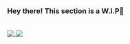 ### Hey there! This section is a W.I.P👋

<br>
<a href="https://github.com/anuraghazra/github-readme-stats">
  <img align="center" src="https://github-readme-stats.vercel.app/api/pin/?username=Ellie1341994&repo=github-readme-stats" />
</a>
<a href="https://github.com/Ellie1341994/HaBits">
  <img align="center" src="https://github-readme-stats.vercel.app/api/pin/?username=Ellie1341994&repo=HaBits" />
</a>
<!--
[![Top Langs](https://github-readme-stats.vercel.app/api/top-langs/?username=Ellie1341994&layout=compact)](https://github.com/Ellie1341994/github-readme-stats)
-->
